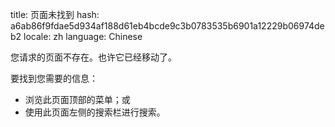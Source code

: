 title: 页面未找到
hash: a6ab86f9fdae5d934af188d61eb4bcde9c3b0783535b6901a12229b06974deb2
locale: zh
language: Chinese

您请求的页面不存在。也许它已经移动了。

要找到您需要的信息：

- 浏览此页面顶部的菜单；或
- 使用此页面左侧的搜索栏进行搜索。